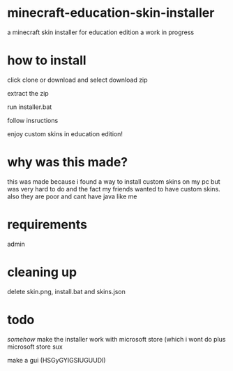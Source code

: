 # minecraft-education-skin-installer
a minecraft skin installer for education edition a work in progress

# how to install

click clone or download and select download zip

extract the zip

run installer.bat

follow insructions

enjoy custom skins in education edition!

# why was this made?

this was made because i found a way to install custom skins on my pc but was very hard to do and the fact my friends wanted to have custom skins. also they are poor and cant have java like me

# requirements

admin

# cleaning up

delete skin.png, install.bat and skins.json

# todo

*somehow* make the installer work with microsoft store (which i wont do plus microsoft store sux

make a gui (HSGyGYIGSIUGUUDI)
